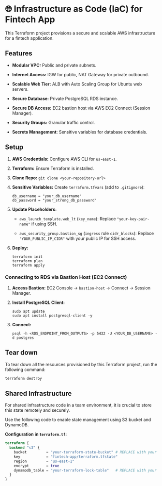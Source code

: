 # 🌐 Infrastructure as Code (IaC) for Fintech App

This Terraform project provisions a secure and scalable AWS infrastructure for a fintech application.

## Features

* **Modular VPC:** Public and private subnets.

* **Internet Access:** IGW for public, NAT Gateway for private outbound.

* **Scalable Web Tier:** ALB with Auto Scaling Group for Ubuntu web servers.

* **Secure Database:** Private PostgreSQL RDS instance.

* **Secure DB Access:** EC2 bastion host via AWS EC2 Connect (Session Manager).

* **Security Groups:** Granular traffic control.

* **Secrets Management:** Sensitive variables for database credentials.

## Setup

1.  **AWS Credentials:** Configure AWS CLI for `us-east-1`.

2.  **Terraform:** Ensure Terraform is installed.

3.  **Clone Repo:** `git clone <your-repository-url>`

4.  **Sensitive Variables:** Create `terraform.tfvars` (add to `.gitignore`):

    ```
    db_username = "your_db_username"
    db_password = "your_strong_db_password"

    ```

5.  **Update Placeholders:**

    * `aws_launch_template.web_lt` (`key_name`): Replace `"your-key-pair-name"` if using SSH.

    * `aws_security_group.bastion_sg` (`ingress` rule `cidr_blocks`): Replace `"YOUR_PUBLIC_IP_CIDR"` with your public IP for SSH access.

6.  **Deploy:**

    ```
    terraform init
    terraform plan
    terraform apply

    ```

### Connecting to RDS via Bastion Host (EC2 Connect)

1.  **Access Bastion:** EC2 Console -> `bastion-host` -> Connect -> Session Manager.

2.  **Install PostgreSQL Client:**

    ```
    sudo apt update
    sudo apt install postgresql-client -y

    ```

3.  **Connect:**

    ```
    psql -h <RDS_ENDPOINT_FROM_OUTPUTS> -p 5432 -U <YOUR_DB_USERNAME> -d postgres

    ```

## Tear down

To tear down all the resources provisioned by this Terraform project, run the following command:

```bash
terraform destroy
```

## Shared Infrastructure

For shared infrastructure code in a team environment, it is crucial to store this state remotely and securely.

Use the following code to enable state management using S3 bucket and DynamoDB.

**Configuration in `terraform.tf`:**

```terraform
terraform {
  backend "s3" {
    bucket         = "your-terraform-state-bucket" # REPLACE with your unique S3 bucket name
    key            = "fintech-app/terraform.tfstate"
    region         = "us-east-1"
    encrypt        = true
    dynamodb_table = "your-terraform-lock-table"   # REPLACE with your DynamoDB table name
  }
}

